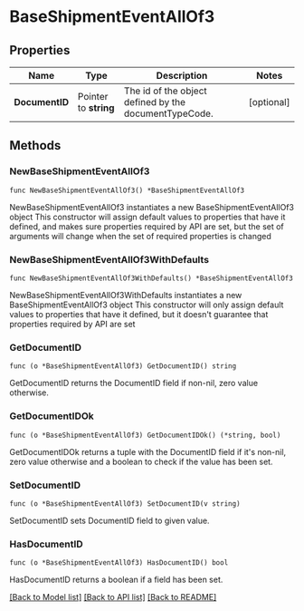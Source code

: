 # BaseShipmentEventAllOf3

## Properties

Name | Type | Description | Notes
------------ | ------------- | ------------- | -------------
**DocumentID** | Pointer to **string** | The id of the object defined by the documentTypeCode. | [optional] 

## Methods

### NewBaseShipmentEventAllOf3

`func NewBaseShipmentEventAllOf3() *BaseShipmentEventAllOf3`

NewBaseShipmentEventAllOf3 instantiates a new BaseShipmentEventAllOf3 object
This constructor will assign default values to properties that have it defined,
and makes sure properties required by API are set, but the set of arguments
will change when the set of required properties is changed

### NewBaseShipmentEventAllOf3WithDefaults

`func NewBaseShipmentEventAllOf3WithDefaults() *BaseShipmentEventAllOf3`

NewBaseShipmentEventAllOf3WithDefaults instantiates a new BaseShipmentEventAllOf3 object
This constructor will only assign default values to properties that have it defined,
but it doesn't guarantee that properties required by API are set

### GetDocumentID

`func (o *BaseShipmentEventAllOf3) GetDocumentID() string`

GetDocumentID returns the DocumentID field if non-nil, zero value otherwise.

### GetDocumentIDOk

`func (o *BaseShipmentEventAllOf3) GetDocumentIDOk() (*string, bool)`

GetDocumentIDOk returns a tuple with the DocumentID field if it's non-nil, zero value otherwise
and a boolean to check if the value has been set.

### SetDocumentID

`func (o *BaseShipmentEventAllOf3) SetDocumentID(v string)`

SetDocumentID sets DocumentID field to given value.

### HasDocumentID

`func (o *BaseShipmentEventAllOf3) HasDocumentID() bool`

HasDocumentID returns a boolean if a field has been set.


[[Back to Model list]](../README.md#documentation-for-models) [[Back to API list]](../README.md#documentation-for-api-endpoints) [[Back to README]](../README.md)


